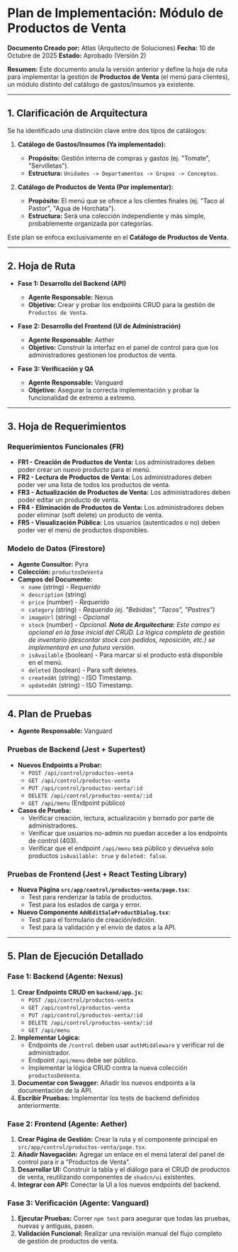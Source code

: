 # Plan de Implementación: Módulo de Productos de Venta

**Documento Creado por:** Atlas (Arquitecto de Soluciones)
**Fecha:** 10 de Octubre de 2025
**Estado:** Aprobado (Versión 2)

**Resumen:** Este documento anula la versión anterior y define la hoja de ruta para implementar la gestión de **Productos de Venta** (el menú para clientes), un módulo distinto del catálogo de gastos/insumos ya existente.

---

## 1. Clarificación de Arquitectura

Se ha identificado una distinción clave entre dos tipos de catálogos:

1.  **Catálogo de Gastos/Insumos (Ya implementado):**
    -   **Propósito:** Gestión interna de compras y gastos (ej. "Tomate", "Servilletas").
    -   **Estructura:** `Unidades -> Departamentos -> Grupos -> Conceptos`.

2.  **Catálogo de Productos de Venta (Por implementar):**
    -   **Propósito:** El menú que se ofrece a los clientes finales (ej. "Taco al Pastor", "Agua de Horchata").
    -   **Estructura:** Será una colección independiente y más simple, probablemente organizada por categorías.

Este plan se enfoca exclusivamente en el **Catálogo de Productos de Venta**.

---

## 2. Hoja de Ruta

-   **Fase 1: Desarrollo del Backend (API)**
    -   **Agente Responsable:** Nexus
    -   **Objetivo:** Crear y probar los endpoints CRUD para la gestión de `Productos de Venta`.

-   **Fase 2: Desarrollo del Frontend (UI de Administración)**
    -   **Agente Responsable:** Aether
    -   **Objetivo:** Construir la interfaz en el panel de control para que los administradores gestionen los productos de venta.

-   **Fase 3: Verificación y QA**
    -   **Agente Responsable:** Vanguard
    -   **Objetivo:** Asegurar la correcta implementación y probar la funcionalidad de extremo a extremo.

---

## 3. Hoja de Requerimientos

### Requerimientos Funcionales (FR)

-   **FR1 - Creación de Productos de Venta:** Los administradores deben poder crear un nuevo producto para el menú.
-   **FR2 - Lectura de Productos de Venta:** Los administradores deben poder ver una lista de todos los productos de venta.
-   **FR3 - Actualización de Productos de Venta:** Los administradores deben poder editar un producto de venta.
-   **FR4 - Eliminación de Productos de Venta:** Los administradores deben poder eliminar (soft delete) un producto de venta.
-   **FR5 - Visualización Pública:** Los usuarios (autenticados o no) deben poder ver el menú de productos disponibles.

### Modelo de Datos (Firestore)

-   **Agente Consultor:** Pyra
-   **Colección:** `productosDeVenta`
-   **Campos del Documento:**
    -   `name` (string) - *Requerido*
    -   `description` (string)
    -   `price` (number) - *Requerido*
    -   `category` (string) - *Requerido (ej. "Bebidas", "Tacos", "Postres")*
    -   `imageUrl` (string) - *Opcional*
    -   `stock` (number) - *Opcional. **Nota de Arquitectura:** Este campo es opcional en la fase inicial del CRUD. La lógica completa de gestión de inventario (descontar stock con pedidos, reposición, etc.) se implementará en una futura versión.*
    -   `isAvailable` (boolean) - Para marcar si el producto está disponible en el menú.
    -   `deleted` (boolean) - Para soft deletes.
    -   `createdAt` (string) - ISO Timestamp.
    -   `updatedAt` (string) - ISO Timestamp.

---

## 4. Plan de Pruebas

-   **Agente Responsable:** Vanguard

### Pruebas de Backend (Jest + Supertest)

-   **Nuevos Endpoints a Probar:**
    -   `POST /api/control/productos-venta`
    -   `GET /api/control/productos-venta`
    -   `PUT /api/control/productos-venta/:id`
    -   `DELETE /api/control/productos-venta/:id`
    -   `GET /api/menu` (Endpoint público)
-   **Casos de Prueba:**
    -   Verificar creación, lectura, actualización y borrado por parte de administradores.
    -   Verificar que usuarios no-admin no puedan acceder a los endpoints de control (403).
    -   Verificar que el endpoint `/api/menu` sea público y devuelva solo productos `isAvailable: true` y `deleted: false`.

### Pruebas de Frontend (Jest + React Testing Library)

-   **Nueva Página `src/app/control/productos-venta/page.tsx`:**
    -   Test para renderizar la tabla de productos.
    -   Test para los estados de carga y error.
-   **Nuevo Componente `AddEditSaleProductDialog.tsx`:**
    -   Test para el formulario de creación/edición.
    -   Test para la validación y el envío de datos a la API.

---

## 5. Plan de Ejecución Detallado

### Fase 1: Backend (Agente: Nexus)

1.  **Crear Endpoints CRUD en `backend/app.js`:**
    -   `POST /api/control/productos-venta`
    -   `GET /api/control/productos-venta`
    -   `PUT /api/control/productos-venta/:id`
    -   `DELETE /api/control/productos-venta/:id`
    -   `GET /api/menu`
2.  **Implementar Lógica:**
    -   Endpoints de `/control` deben usar `authMiddleware` y verificar rol de administrador.
    -   Endpoint `/api/menu` debe ser público.
    -   Implementar la lógica CRUD contra la nueva colección `productosDeVenta`.
3.  **Documentar con Swagger:** Añadir los nuevos endpoints a la documentación de la API.
4.  **Escribir Pruebas:** Implementar los tests de backend definidos anteriormente.

### Fase 2: Frontend (Agente: Aether)

1.  **Crear Página de Gestión:** Crear la ruta y el componente principal en `src/app/control/productos-venta/page.tsx`.
2.  **Añadir Navegación:** Agregar un enlace en el menú lateral del panel de control para ir a "Productos de Venta".
3.  **Desarrollar UI:** Construir la tabla y el diálogo para el CRUD de productos de venta, reutilizando componentes de `shadcn/ui` existentes.
4.  **Integrar con API:** Conectar la UI a los nuevos endpoints del backend.

### Fase 3: Verificación (Agente: Vanguard)

1.  **Ejecutar Pruebas:** Correr `npm test` para asegurar que todas las pruebas, nuevas y antiguas, pasen.
2.  **Validación Funcional:** Realizar una revisión manual del flujo completo de gestión de productos de venta.